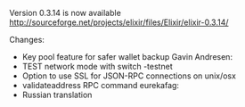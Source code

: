 Version 0.3.14 is now available
http://sourceforge.net/projects/elixir/files/Elixir/elixir-0.3.14/

Changes:
* Key pool feature for safer wallet backup
Gavin Andresen:
* TEST network mode with switch -testnet
* Option to use SSL for JSON-RPC connections on unix/osx
* validateaddress RPC command
eurekafag:
* Russian translation
